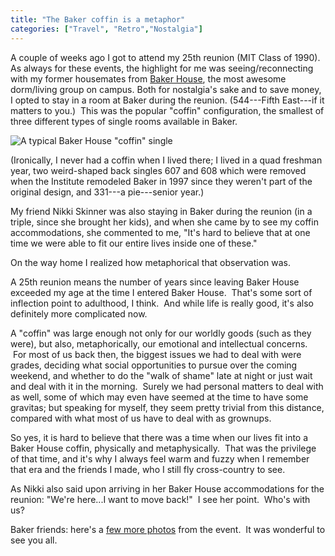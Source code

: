 ```yaml
---
title: "The Baker coffin is a metaphor"
categories: ["Travel", "Retro","Nostalgia"]
---
```


A couple of weeks ago I got to attend my 25th reunion (MIT Class of 1990). As always for these events, the highlight for me was seeing/reconnecting with my former housemates from [Baker House](https://baker.mit.edu/about/), the most awesome dorm/living group on campus. Both for nostalgia's sake and to save money, I opted to stay in a room at Baker during the reunion. (544---Fifth East---if it matters to you.)  This was the popular "coffin" configuration, the smallest of three different types of single rooms available in Baker.

![A typical Baker House "coffin" single](/assets/img/2015-06-19-baker-coffin-metaphor/IMG_3436.jpeg)

(Ironically, I never had a coffin when I lived there; I lived in a quad freshman year, two weird-shaped back singles 607 and 608 which were removed when the Institute remodeled Baker in 1997 since they weren't part of the original design, and 331---a pie---senior year.)

My friend Nikki Skinner was also staying in Baker during the reunion (in a triple, since she brought her kids), and when she came by to see my coffin accommodations, she commented to me, "It's hard to believe that at one time we were able to fit our entire lives inside one of these."

On the way home I realized how metaphorical that observation was.

A 25th reunion means the number of years since leaving Baker House exceeded my age at the time I entered Baker House.  That's some sort of inflection point to adulthood, I think.  And while life is really good, it's also definitely more complicated now.

A "coffin" was large enough not only for our worldly goods (such as they were), but also, metaphorically, our emotional and intellectual concerns.  For most of us back then, the biggest issues we had to deal with were grades, deciding what social opportunities to pursue over the coming weekend, and whether to do the "walk of shame" late at night or just wait and deal with it in the morning.  Surely we had personal matters to deal with as well, some of which may even have seemed at the time to have some gravitas; but speaking for myself, they seem pretty trivial from this distance, compared with what most of us have to deal with as grownups.

So yes, it is hard to believe that there was a time when our lives fit into a Baker House coffin, physically and metaphysically.  That was the privilege of that time, and it's why I always feel warm and fuzzy when I remember that era and the friends I made, who I still fly cross-country to see.

As Nikki also said upon arriving in her Baker House accommodations for the reunion: "We're here...I want to move back!"  I see her point.  Who's with us?

Baker friends: here's a [few more photos](https://picasaweb.google.com/106393172339930014751/MIT25thReunion02) from the event.  It was wonderful to see you all.
